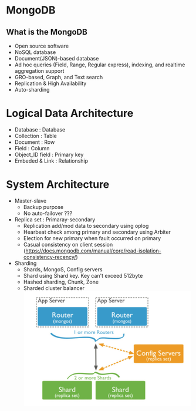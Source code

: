 # MongoDB

## What is the MongoDB
- Open source software
- NoSQL database
- Document(JSON)-based database
- Ad hoc queries (Field, Range, Regular express), indexing, and realtime aggregation support
- GRO-based, Graph, and Text search 
- Replication & High Availability
- Auto-sharding

# Logical Data Architecture
- Database : Database
- Collection : Table
- Document : Row
- Field : Column
- Object_ID field : Primary key
- Embeded & Link : Relationship

# System Architecture
- Master-slave
	- Backup purpose
	- No auto-failover ???
- Replica set : Primaray-secondary
	- Replication add/mod data to secondary using oplog
	- Hearbeat check among primary and secondary using Arbiter
	- Election for new primary when fault occurred on primary
	- Casual consistency on client session (https://docs.mongodb.com/manual/core/read-isolation-consistency-recency/)
- Sharding
	- Shards, MongoS, Config servers
    - Shard using Shard key. Key can't exceed 512byte
    - Hashed sharding, Chunk, Zone
    - Sharded cluster balancer 
![Shard architecture](MongoDB-shard.png)
